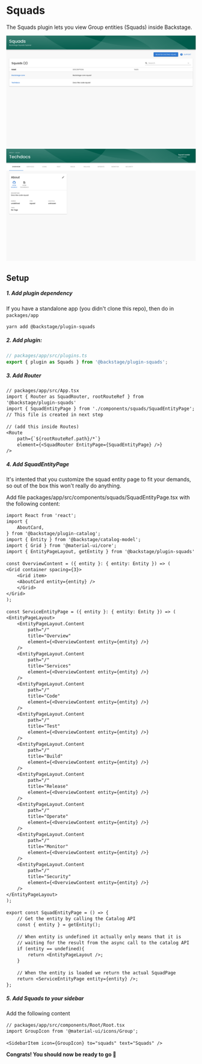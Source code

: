 # Squads

The Squads plugin lets you view Group entities (Squads) inside Backstage.

![Squad Explorer](docs/Explorer-page-screenshot.png)
![Squad Page](docs/Squad-page-screenshot.png)

## Setup

##### 1. Add plugin dependency

If you have a standalone app (you didn't clone this repo), then do in `packages/app`

```bash
yarn add @backstage/plugin-squads
```

##### 2. Add plugin:

```ts
// packages/app/src/plugins.ts
export { plugin as Squads } from '@backstage/plugin-squads';
```

##### 3. Add Router

```tsx
// packages/app/src/App.tsx
import { Router as SquadRouter, rootRouteRef } from '@backstage/plugin-squads'
import { SquadEntityPage } from './components/squads/SquadEntityPage'; // This file is created in next step

// (add this inside Routes)
<Route
    path={`${rootRouteRef.path}/*`}
    element={<SquadRouter EntityPage={SquadEntityPage} />}
/>
```

##### 4. Add SquadEntityPage

It's intented that you customize the squad entity page to fit your demands, so out of the box this won't really do anything.

Add file packages/app/src/components/squads/SquadEntityPage.tsx with the following content:

```tsx
import React from 'react';
import {
    AboutCard,
} from '@backstage/plugin-catalog';
import { Entity } from '@backstage/catalog-model';
import { Grid } from '@material-ui/core';
import { EntityPageLayout, getEntity } from '@backstage/plugin-squads'

const OverviewContent = ({ entity }: { entity: Entity }) => (
<Grid container spacing={3}>
    <Grid item>
    <AboutCard entity={entity} />
    </Grid>
</Grid>
);

const ServiceEntityPage = ({ entity }: { entity: Entity }) => (
<EntityPageLayout>
    <EntityPageLayout.Content
        path="/"
        title="Overview"
        element={<OverviewContent entity={entity} />}
    />
    <EntityPageLayout.Content
        path="/"
        title="Services"
        element={<OverviewContent entity={entity} />}
    />
    <EntityPageLayout.Content
        path="/"
        title="Code"
        element={<OverviewContent entity={entity} />}
    />
    <EntityPageLayout.Content
        path="/"
        title="Test"
        element={<OverviewContent entity={entity} />}
    />
    <EntityPageLayout.Content
        path="/"
        title="Build"
        element={<OverviewContent entity={entity} />}
    />
    <EntityPageLayout.Content
        path="/"
        title="Release"
        element={<OverviewContent entity={entity} />}
    />
    <EntityPageLayout.Content
        path="/"
        title="Operate"
        element={<OverviewContent entity={entity} />}
    />
    <EntityPageLayout.Content
        path="/"
        title="Monitor"
        element={<OverviewContent entity={entity} />}
    />
    <EntityPageLayout.Content
        path="/"
        title="Security"
        element={<OverviewContent entity={entity} />}
    />
</EntityPageLayout>
);

export const SquadEntityPage = () => {
    // Get the entity by calling the Catalog API
    const { entity } = getEntity();

    // When entity is undefined it actually only means that it is 
    // waiting for the result from the async call to the catalog API
    if (entity == undefined){
        return <EntityPageLayout />;
    }

    // When the entity is loaded we return the actual SquadPage
    return <ServiceEntityPage entity={entity} />;
};
```

##### 5. Add Squads to your sidebar

Add the following content
```tsx
// packages/app/src/components/Root/Root.tsx
import GroupIcon from '@material-ui/icons/Group';

<SidebarItem icon={GroupIcon} to="squads" text="Squads" />
```


**Congrats! You should now be ready to go 🥳**